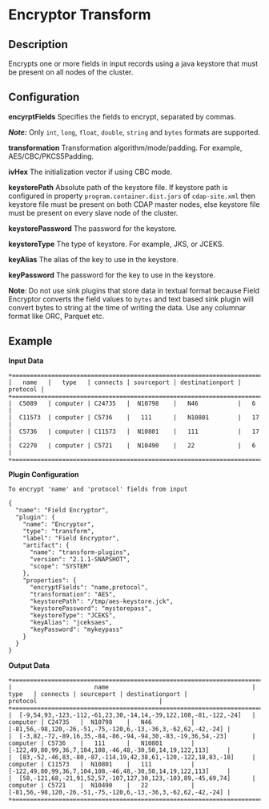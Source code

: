 # Encryptor Transform


## Description
Encrypts one or more fields in input records using a java keystore 
that must be present on all nodes of the cluster.


## Configuration
**encyrptFields** Specifies the fields to encrypt, separated by commas.

***Note:*** Only `int`, `long`, `float`, `double`, `string` and `bytes` formats are supported.

**transformation** Transformation algorithm/mode/padding. For example, AES/CBC/PKCS5Padding.

**ivHex** The initialization vector if using CBC mode.

**keystorePath** Absolute path of the keystore file.
If keystore path is configured in property `program.container.dist.jars` of `cdap-site.xml`
then keystore file must be present on both CDAP master nodes,
else keystore file must be present on every slave node of the cluster.

**keystorePassword** The password for the keystore.

**keystoreType** The type of keystore. For example, JKS, or JCEKS.

**keyAlias** The alias of the key to use in the keystore.

**keyPassword** The password for the key to use in the keystore.


**Note**: Do not use sink plugins that store data in textual format because Field Encryptor converts the field values to `bytes` and text based sink plugin will convert bytes to string at the time of writing the data.
Use any columnar format like ORC, Parquet etc. 


## Example

**Input Data**

```
+==========================================================================+
|   name   |   type   | connects | sourceport | destinationport | protocol |
+==========================================================================+
|  C5089   | computer | C24735   |  N10798    |   N46           |   6      |
|  C11573  | computer | C5736    |   111      |   N10801        |   17     |
|  C5736   | computer | C11573   |  N10801    |   111           |   17     |
|  C2270   | computer | C5721    |  N10490    |   22            |   6      |
+==========================================================================+
```

**Plugin Configuration**

`To encrypt 'name' and 'protocol' fields from input`
```
{
  "name": "Field Encryptor",
  "plugin": {
    "name": "Encryptor",
    "type": "transform",
    "label": "Field Encryptor",
    "artifact": {
      "name": "transform-plugins",
      "version": "2.1.1-SNAPSHOT",
      "scope": "SYSTEM"
    },
    "properties": {
      "encryptFields": "name,protocol",
      "transformation": "AES",
      "keystorePath": "/tmp/aes-keystore.jck",
      "keystorePassword": "mystorepass",
      "keystoreType": "JCEKS",
      "keyAlias": "jceksaes",
      "keyPassword": "mykeypass"
    }
  }
}
```

**Output Data**
```
+=======================================================================================================================================================================================+
|                       name                                        |   type   | connects | sourceport | destinationport |                    protocol                                  |
+=======================================================================================================================================================================================+
|  [-9,54,93,-123,-112,-61,23,30,-14,14,-39,122,108,-81,-122,-24]   | computer | C24735   |  N10798    |   N46           | [-81,56,-98,120,-26,-51,-75,-120,6,-13,-36,3,-62,62,-42,-24] |
|  [-3,82,-72,-89,16,35,-84,-86,-94,-94,30,-83,-19,36,54,-23]       | computer | C5736    |   111      |   N10801        | [-122,49,80,99,36,7,104,108,-46,48,-30,50,14,19,122,113]     |
|  [83,-52,-46,83,-80,-87,-114,19,42,38,61,-120,-122,18,83,-18]     | computer | C11573   |  N10801    |   111           | [-122,49,80,99,36,7,104,108,-46,48,-30,50,14,19,122,113]     |
|  [58,-121,68,-21,91,52,57,-107,127,30,123,-103,89,-45,69,74]      | computer | C5721    |  N10490    |   22            | [-81,56,-98,120,-26,-51,-75,-120,6,-13,-36,3,-62,62,-42,-24] |
+=======================================================================================================================================================================================+
```